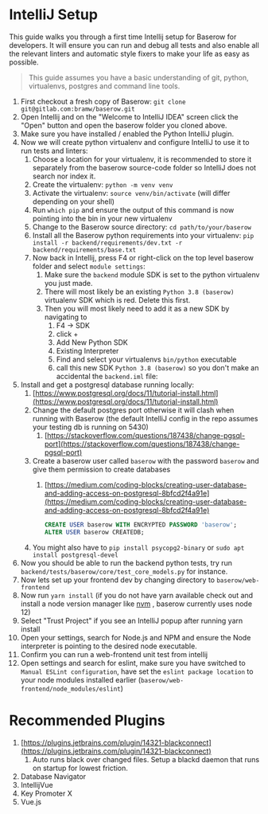 # IntelliJ Setup

This guide walks you through a first time Intellij setup for Baserow for developers. It 
will ensure you can run and debug all tests and also enable all the relevant linters 
and automatic style fixers to make your life as easy as possible.

> This guide assumes you have a basic understanding of git, python, virtualenvs, 
> postgres and command line tools.

1. First checkout a fresh copy of Baserow: `git clone git@gitlab.com:bramw/baserow.git`
1. Open Intellij and on the "Welcome to IntelliJ IDEA" screen click the "Open" button 
   and open the baserow folder you cloned above.
1. Make sure you have installed / enabled the Python IntelliJ plugin.
1. Now we will create python virtualenv and configure IntelliJ to use it to run tests
   and linters:
    1. Choose a location for your virtualenv, it is recommended to store it separately
       from the baserow source-code folder so IntelliJ does not search nor index it.
    2. Create the virtualenv: `python -m venv venv`
    3. Activate the virtualenv: `source venv/bin/activate` (will differ depending on 
       your shell)
    4. Run `which pip` and ensure the output of this command is now pointing into the 
       bin in your new virtualenv
    5. Change to the Baserow source directory: `cd path/to/your/baserow`
    6. Install all the Baserow python requirements into your virtualenv: 
       `pip install -r backend/requirements/dev.txt -r backend/requirements/base.txt`
    7. Now back in Intellij, press F4 or right-click on the top level baserow folder and
       select `module settings`:
        1. Make sure the `backend` module SDK is set to the python virtualenv you just
           made. 
        1. There will most likely be an existing `Python 3.8 (baserow)` virtualenv
           SDK which is red. Delete this first. 
        1. Then you will most likely need to add it as a new SDK by navigating to 
           1. F4 → SDK 
           1. click + 
           1. Add New Python SDK
           1. Existing Interpreter 
           1. Find and select your virtualenvs `bin/python` executable 
           1. call this new SDK `Python 3.8 (baserow)` so you don't make an accidental 
              the `backend.iml` file:
1. Install and get a postgresql database running locally:
    1. [https://www.postgresql.org/docs/11/tutorial-install.html](https://www.postgresql.org/docs/11/tutorial-install.html)
    2. Change the default postgres port otherwise it will clash when running with
       Baserow (the default IntelliJ config in the repo assumes your testing db is
       running on 5430)
        1. [https://stackoverflow.com/questions/187438/change-pgsql-port](https://stackoverflow.com/questions/187438/change-pgsql-port)
    3. Create a baserow user called `baserow` with the password `baserow` and give them
       permission to create databases
        1. [https://medium.com/coding-blocks/creating-user-database-and-adding-access-on-postgresql-8bfcd2f4a91e](https://medium.com/coding-blocks/creating-user-database-and-adding-access-on-postgresql-8bfcd2f4a91e)

            ```sql
            CREATE USER baserow WITH ENCRYPTED PASSWORD 'baserow';
            ALTER USER baserow CREATEDB;
            ```
    4. You might also have to `pip install psycopg2-binary` or 
       `sudo apt install postgresql-devel`
1. Now you should be able to run the backend python tests, try
   run `backend/tests/baserow/core/test_core_models.py` for instance.
1. Now lets set up your frontend dev by changing directory to `baserow/web-frontend`
1. Now run `yarn install` (if you do not have yarn available check out and install a
   node version manager like [nvm](https://github.com/nvm-sh/nvm) , baserow currently
   uses node 12)
1. Select "Trust Project" if you see an IntelliJ popup after running yarn install
1. Open your settings, search for Node.js and NPM and ensure the Node interpreter is
   pointing to the desired node executable.
1. Confirm you can run a web-frontend unit test from intellij
1. Open settings and search for eslint, make sure you have switched
   to `Manual ESLint configuration`, have set the `eslint package location` to your node
   modules installed earlier (`baserow/web-frontend/node_modules/eslint`)

# Recommended Plugins

1. [https://plugins.jetbrains.com/plugin/14321-blackconnect](https://plugins.jetbrains.com/plugin/14321-blackconnect)
    1. Auto runs black over changed files. Setup a blackd daemon that runs on startup
       for lowest friction.
1. Database Navigator
1. IntellijVue
1. Key Promoter X
1. Vue.js
